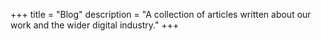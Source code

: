 +++
title       = "Blog"
description = "A collection of articles written about our work and the wider digital industry."
+++

